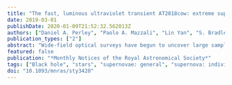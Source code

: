 ```yaml
---
title: "The fast, luminous ultraviolet transient AT2018cow: extreme supernova, or disruption of a star by an intermediate-mass black hole?"
date: 2019-03-01
publishDate: 2020-01-09T21:52:32.562013Z
authors: ["Daniel A. Perley", "Paolo A. Mazzali", "Lin Yan", "S. Bradley Cenko", "Suvi Gezari", "Kirsty Taggart", "Nadia Blagorodnova", "Christoffer Fremling", "Brenna Mockler", "Avinash Singh", "Nozomu Tominaga", "Masaomi Tanaka", "Alan M. Watson", "Tomás Ahumada", "G. C. Anupama", "Chris Ashall", "Rosa L. Becerra", "David Bersier", "Varun Bhalerao", "Joshua S. Bloom", "Nathaniel R. Butler", "Chris Copperwheat", "Michael W. Coughlin", "Kishalay De", "Andrew J. Drake", "Dmitry A. Duev", "Sara Frederick", "J. Jesús González", "Ariel Goobar", "Marianne Heida", "Anna Y. Q. Ho", "John Horst", "Tiara Hung", "Ryosuke Itoh", "Jacob E. Jencson", "Mansi M. Kasliwal", "Nobuyuki Kawai", "Tanazza Khanam", "Shrinivas R. Kulkarni", "Brajesh Kumar", "Harsh Kumar", "Alexander S. Kutyrev", "William H. Lee", "Keiichi Maeda", "Ashish Mahabal", "Katsuhiro L. Murata", "James D. Neill", "Chow-Choong Ngeow", "Bryan Penprase", "Elena Pian", "Robert Quimby", "Enrico Ramirez-Ruiz", "Michael G. Richer", "Carlos G. Román-Zúñiga", "D. K. Sahu", "Shubham Srivastav", "Quentin Socia", "Jesper Sollerman", "Yutaro Tachibana", "Francesco Taddia", "Samaporn Tinyanont", "Eleonora Troja", "Charlotte Ward", "Jerrick Wee", "Po-Chieh Yu"]
publication_types: ["2"]
abstract: "Wide-field optical surveys have begun to uncover large samples of fast (t$_rise$ łesssim 5 d), luminous (M$_peak$ &lt; -18), blue transients. While commonly attributed to the breakout of a supernova shock into a dense wind, the great distances to the transients of this class found so far have hampered detailed investigation of their properties. We present photometry and spectroscopy from a comprehensive worldwide campaign to observe AT 2018cow (ATLAS 18qqn), the first fast- luminous optical transient to be found in real time at low redshift. Our first spectra (&lt;2 days after discovery) are entirely featureless. A very broad absorption feature suggestive of near-relativistic velocities develops between 3 and 8 days, then disappears. Broad emission features of H and He develop after &gt;10 days. The spectrum remains extremely hot throughout its evolution, and the photospheric radius contracts with time (receding below R &lt; 10$^14$ cm after 1 month). This behaviour does not match that of any known supernova, although a relativistic jet within a fallback supernova could explain some of the observed features. Alternatively, the transient could originate from the disruption of a star by an intermediate-mass black hole, although this would require long- lasting emission of highly super-Eddington thermal radiation. In either case, AT 2018cow suggests that the population of fast luminous transients represents a new class of astrophysical event. Intensive follow-up of this event in its late phases, and of any future events found at comparable distance, will be essential to better constrain their origins."
featured: false
publication: "*Monthly Notices of the Royal Astronomical Society*"
tags: ["Black hole", "stars", "supernovae: general", "supernova: individual: AT2018cow", "Astrophysics - High Energy Astrophysical Phenomena"]
doi: "10.1093/mnras/sty3420"
---
```


